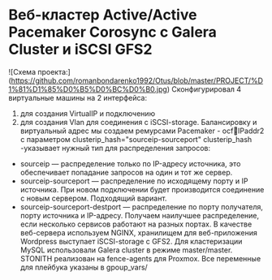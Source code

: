 # Веб-кластер Active/Active Pacemaker Corosync с Galera Cluster и iSCSI GFS2 

![Схема проекта:] (https://github.com/romanbondarenko1992/Otus/blob/master/PROJECT/%D1%81%D1%85%D0%B5%D0%BC%D0%B0.jpg)
Cконфигурировал 4 виртуальные машины на 2 интерфейса:
1) для создания VirtualIP и подключению
2) для создания Vlan для соединения с iSCSI-storage.
Балансировку и виртуальный адрес мы создаем ремурсами Pacemaker - ocf:heartbeat:IPaddr2 c параметром clusterip_hash="sourceip-sourceport"
clusterip_hash -указывает нужный тип для распределения запросов:
- sourceip — распределение только по IP-адресу источника, это обеспечивает попадание запросов на один и тот же сервер.
- sourceip-sourceport — распределение по исходящему порту и IP источника. При новом подключении будет производится соединение с новым сервером. Подходящий вариант.
- sourceip-sourceport-destport — распределение по порту получателя, порту источника и IP-адресу. Получаем наилучшее распределение, если несколько сервисов работают на разных портах.
В качестве веб-сервера используем NGINX, хранилищем для веб-приложения Wordpress выступает iSCSI-storage с GFS2. Для кластеризации MySQL использовали Galera cluster в режиме master/master.
STONITH реализован на fence-agents для Proxmox.
Все переменные для плейбука указаны в gpoup_vars/
